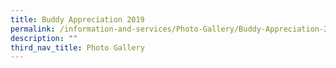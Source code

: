 ```yaml
---
title: Buddy Appreciation 2019
permalink: /information-and-services/Photo-Gallery/Buddy-Appreciation-2019/permalink
description: ""
third_nav_title: Photo Gallery
---
```



